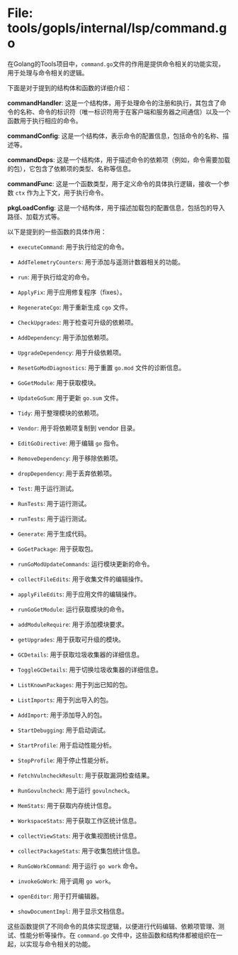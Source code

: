 # File: tools/gopls/internal/lsp/command.go

在Golang的Tools项目中，`command.go`文件的作用是提供命令相关的功能实现，用于处理与命令相关的逻辑。

下面是对于提到的结构体和函数的详细介绍：

**commandHandler**: 这是一个结构体，用于处理命令的注册和执行，其包含了命令的名称、命令的标识符（唯一标识符用于在客户端和服务器之间通信）以及一个函数用于执行相应的命令。

**commandConfig**: 这是一个结构体，表示命令的配置信息，包括命令的名称、描述等。

**commandDeps**: 这是一个结构体，用于描述命令的依赖项（例如，命令需要加载的包），它包含了依赖项的类型、名称等信息。

**commandFunc**: 这是一个函数类型，用于定义命令的具体执行逻辑，接收一个参数 `ctx` 作为上下文，用于执行命令。

**pkgLoadConfig**: 这是一个结构体，用于描述加载包的配置信息，包括包的导入路径、加载方式等。

以下是提到的一些函数的具体作用：

- `executeCommand`: 用于执行给定的命令。

- `AddTelemetryCounters`: 用于添加与遥测计数器相关的功能。

- `run`: 用于执行给定的命令。

- `ApplyFix`: 用于应用修复程序（fixes）。

- `RegenerateCgo`: 用于重新生成 `cgo` 文件。

- `CheckUpgrades`: 用于检查可升级的依赖项。

- `AddDependency`: 用于添加依赖项。

- `UpgradeDependency`: 用于升级依赖项。

- `ResetGoModDiagnostics`: 用于重置 `go.mod` 文件的诊断信息。

- `GoGetModule`: 用于获取模块。

- `UpdateGoSum`: 用于更新 `go.sum` 文件。

- `Tidy`: 用于整理模块的依赖项。

- `Vendor`: 用于将依赖项复制到 vendor 目录。

- `EditGoDirective`: 用于编辑 `go` 指令。

- `RemoveDependency`: 用于移除依赖项。

- `dropDependency`: 用于丢弃依赖项。

- `Test`: 用于运行测试。

- `RunTests`: 用于运行测试。

- `runTests`: 用于运行测试。

- `Generate`: 用于生成代码。

- `GoGetPackage`: 用于获取包。

- `runGoModUpdateCommands`: 运行模块更新的命令。

- `collectFileEdits`: 用于收集文件的编辑操作。

- `applyFileEdits`: 用于应用文件的编辑操作。

- `runGoGetModule`: 运行获取模块的命令。

- `addModuleRequire`: 用于添加模块要求。

- `getUpgrades`: 用于获取可升级的模块。

- `GCDetails`: 用于获取垃圾收集器的详细信息。

- `ToggleGCDetails`: 用于切换垃圾收集器的详细信息。

- `ListKnownPackages`: 用于列出已知的包。

- `ListImports`: 用于列出导入的包。

- `AddImport`: 用于添加导入的包。

- `StartDebugging`: 用于启动调试。

- `StartProfile`: 用于启动性能分析。

- `StopProfile`: 用于停止性能分析。

- `FetchVulncheckResult`: 用于获取漏洞检查结果。

- `RunGovulncheck`: 用于运行 `govulncheck`。

- `MemStats`: 用于获取内存统计信息。

- `WorkspaceStats`: 用于获取工作区统计信息。

- `collectViewStats`: 用于收集视图统计信息。

- `collectPackageStats`: 用于收集包统计信息。

- `RunGoWorkCommand`: 用于运行 `go work` 命令。

- `invokeGoWork`: 用于调用 `go work`。

- `openEditor`: 用于打开编辑器。

- `showDocumentImpl`: 用于显示文档信息。

这些函数提供了不同命令的具体实现逻辑，以便进行代码编辑、依赖项管理、测试、性能分析等操作。在 `command.go` 文件中，这些函数和结构体都被组织在一起，以实现与命令相关的功能。

